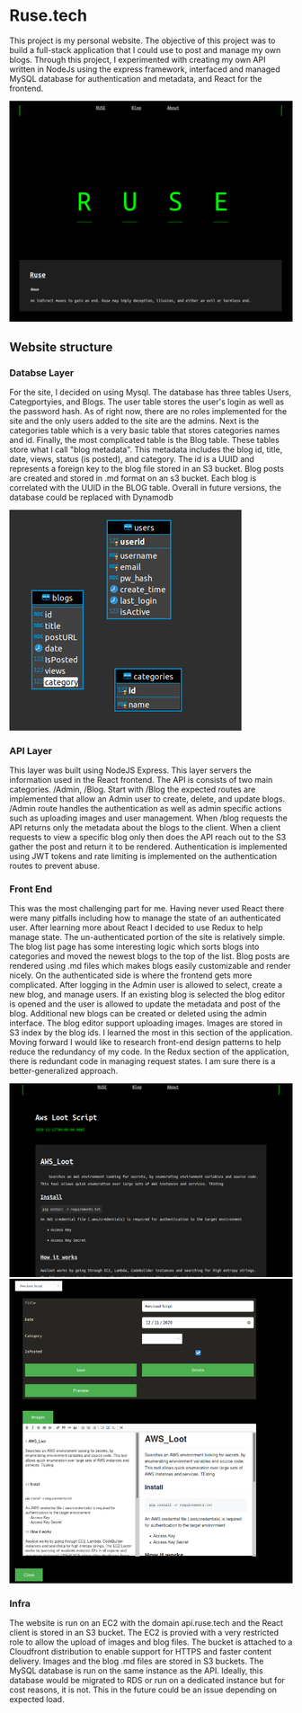 # Ruse.tech

This project is my personal website. The objective of this project was to build a full-stack application that I could use to post and manage my own blogs. Through this project, I experimented with creating my own API written in NodeJs using the express framework, interfaced and managed MySQL database for authentication and metadata, and React for the frontend. 

![homepage](imgs/homepage.png)

## Website structure 

### Databse Layer 

For the site, I decided on using Mysql. The database has three tables Users, Categportyies, and Blogs. The user table stores the user's login as well as the password hash. As of right now, there are no roles implemented for the site and the only users added to the site are the admins. Next is the categories table which is a very basic table that stores categories names and id. Finally, the most complicated table is the Blog table. These tables store what I call "blog metadata". This metadata includes the blog id, title, date, views, status (is posted), and category. The id is a UUID and represents a foreign key to the blog file stored in an S3 bucket. Blog posts are created and stored in .md format on an s3 bucket. Each blog is correlated with the UUID in the BLOG table. Overall in future versions, the database could be replaced with Dynamodb

![database](imgs/db.png)

### API Layer

This layer was built using NodeJS Express. This layer servers the information used in the React frontend. The API is consists of two main categories. /Admin, /Blog. Start with /Blog the expected routes are implemented that allow an Admin user to create, delete, and update blogs. /Admin route handles the authentication as well as admin specific actions such as uploading images and user management. When /blog requests the API returns only the metadata about the blogs to the client. When a client requests to view a specific blog only then does the API reach out to the S3 gather the post and return it to be rendered.  Authentication is implemented using JWT tokens and rate limiting is implemented on the authentication routes to prevent abuse. 


### Front End 

This was the most challenging part for me. Having never used React there were many pitfalls including how to manage the state of an authenticated user. After learning more about React I decided to use Redux to help manage state. The un-authenticated portion of the site is relatively simple. The blog list page has some interesting logic which sorts blogs into categories and moved the newest blogs to the top of the list. Blog posts are rendered using .md files which makes blogs easily customizable and render nicely. On the authenticated side is where the frontend gets more complicated. After logging in the Admin user is allowed to select, create a new blog, and manage users. If an existing blog is selected the blog editor is opened and the user is allowed to update the metadata and post of the blog. Additional new blogs can be created or deleted using the admin interface. The blog editor support uploading images. Images are stored in S3 index by the blog ids. I learned the most in this section of the application. Moving forward I would like to research front-end design patterns to help reduce the redundancy of my code. In the Redux section of the application, there is redundant code in managing request states.  I am sure there is a better-generalized approach. 

![database](imgs/blog.png)
![database](imgs/edit.png)

### Infra

The website is run on an EC2 with the domain api.ruse.tech and the React client is stored in an S3 bucket. The EC2 is provied with a very restricted role to allow the upload of images and blog files. The bucket is attached to a Cloudfront distribution to enable support for HTTPS and faster content delivery. Images and the blog .md files are stored in S3 buckets. The MySQL database is run on the same instance as the API. Ideally, this database would be migrated to RDS or run on a dedicated instance but for cost reasons, it is not. This in the future could be an issue depending on expected load.
